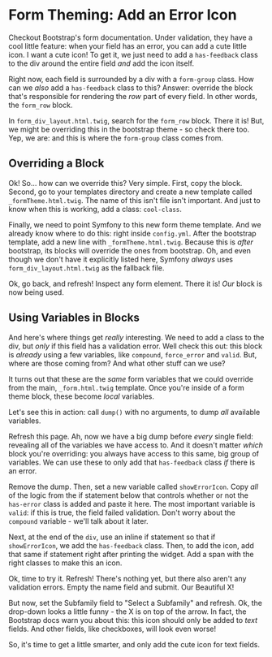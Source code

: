 # Form Theming: Add an Error Icon

Checkout Bootstrap's form documentation. Under validation, they have a cool little
feature: when your field has an error, you can add a cute little icon. I want a cute
icon! To get it, we just need to add a `has-feedback` class to the div around the
entire field *and* add the icon itself.

Right now, each field is surrounded by a div with a `form-group` class. How can we
*also* add a `has-feedback` class to this? Answer: override the block that's responsible
for rendering the *row* part of every field. In other words, the `form_row` block.

In `form_div_layout.html.twig`, search for the `form_row` block. There it is!
But, we might be overriding this in the bootstrap theme - so check there too. Yep,
we are: and this is where the `form-group` class comes from.

## Overriding a Block

Ok! So... how can we override this? Very simple. First, copy the block. Second, go
to your templates directory and create a new template called `_formTheme.html.twig`.
The name of this isn't file isn't important. And just to know when this is working,
add a class: `cool-class`.

Finally, we need to point Symfony to this new form theme template. And we already
know where to do this: right inside `config.yml`. After the bootstrap template, add
a new line with `_formTheme.html.twig`. Because this is *after* bootstrap, its blocks
will override the ones from bootstrap. Oh, and even though we don't have it explicitly
listed here, Symfony *always* uses `form_div_layout.html.twig` as the fallback file.

Ok, go back, and refresh! Inspect any form element. There it is! *Our* block is now
being used.

## Using Variables in Blocks

And here's where things get *really* interesting. We need to add a class to the div,
but *only* if this field has a validation error. Well check this out: this block
is *already* using a few variables, like `compound`, `force_error`  and `valid`.
But, where are those coming from? And what other stuff can we use?

It turns out that these are the *same* form variables that we could override from
the main, `_form.html.twig` template. Once you're inside of a form theme block, these
become *local* variables.

Let's see this in action: call `dump()` with no arguments, to dump *all* available
variables.

Refresh this page. Ah, now we have a big dump before *every* single field: revealing
all of the variables we have access to. And it doesn't matter *which* block you're
overriding: you always have access to this same, big group of variables. We can use
these to only add that `has-feedback` class *if* there is an error.

Remove the dump. Then, set a new variable called `showErrorIcon`. Copy *all* of the
logic from the if statement below that controls whether or not the `has-error` class
is added and paste it here. The most important variable is `valid`: if this is true,
the field failed validation. Don't worry about the `compound` variable - we'll talk
about it later.

Next, at the end of the `div`, use an inline if statement so that if `showErrorIcon`,
we add the `has-feedback` class. Then, to add the icon, add that same if statement
right after printing the widget. Add a span with the right classes to make this an
icon.

Ok, time to try it. Refresh! There's nothing yet, but there also aren't any validation
errors. Empty the name field and submit. Our Beautiful X!

But now, set the Subfamily field to "Select a Subfamily" and refresh. Ok, the drop-down
looks a little funny - the X is on top of the arrow. In fact, the Bootstrap docs
warn you about this: this icon should only be added to *text* fields. And other fields,
like checkboxes, will look even worse!

So, it's time to get a little smarter, and only add the cute icon for text fields.
